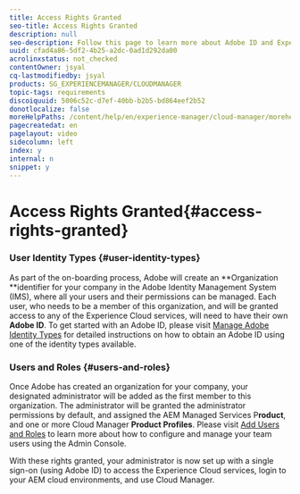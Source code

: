 ```yaml
---
title: Access Rights Granted
seo-title: Access Rights Granted
description: null
seo-description: Follow this page to learn more about Adobe ID and Experience Cloud resources.
uuid: cfad4a86-5df2-4b25-a2dc-0ad1d292da00
acrolinxstatus: not_checked
contentOwner: jsyal
cq-lastmodifiedby: jsyal
products: SG_EXPERIENCEMANAGER/CLOUDMANAGER
topic-tags: requirements
discoiquuid: 5006c52c-d7ef-40bb-b2b5-bd864eef2b52
donotlocalize: false
moreHelpPaths: /content/help/en/experience-manager/cloud-manager/morehelp/requirements;/content/help/en/experience-manager/cloud-manager/morehelp/requirements
pagecreatedat: en
pagelayout: video
sidecolumn: left
index: y
internal: n
snippet: y
---
```


# Access Rights Granted{#access-rights-granted}

### User Identity Types {#user-identity-types}

As part of the on-boarding process, Adobe will create an **Organization **identifier for your company in the Adobe Identity Management System (IMS), where all your users and their permissions can be managed. Each user, who needs to be a member of this organization, and will be granted access to any of the Experience Cloud services, will need to have their own **Adobe ID**. To get started with an Adobe ID, please visit [Manage Adobe Identity Types](https://helpx.adobe.com/enterprise/using/identity.html) for detailed instructions on how to obtain an Adobe ID using one of the identity types available.

### Users and Roles {#users-and-roles}

Once Adobe has created an organization for your company, your designated administrator will be added as the first member to this organization. The administrator will be granted the administrator permissions by default, and assigned the AEM Managed Services P**roduct**, and one or more Cloud Manager **Product Profiles**. Please visit [Add Users and Roles](../using/setting-up-users-and-roles.md) to learn more about how to configure and manage your team users using the Admin Console.

With these rights granted, your administrator is now set up with a single sign-on (using Adobe ID) to access the Experience Cloud services, login to your AEM cloud environments, and use Cloud Manager.
